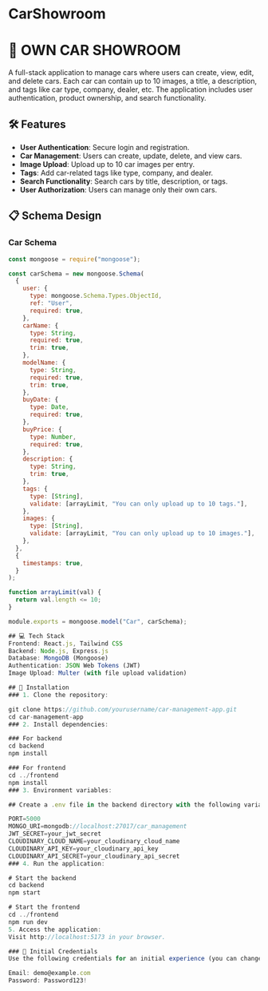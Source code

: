 # CarShowroom
# 🚗 OWN CAR SHOWROOM

A full-stack application to manage cars where users can create, view, edit, and delete cars. Each car can contain up to 10 images, a title, a description, and tags like car type, company, dealer, etc. The application includes user authentication, product ownership, and search functionality.  

## 🛠 Features  
- **User Authentication**: Secure login and registration.  
- **Car Management**: Users can create, update, delete, and view cars.  
- **Image Upload**: Upload up to 10 car images per entry.  
- **Tags**: Add car-related tags like type, company, and dealer.  
- **Search Functionality**: Search cars by title, description, or tags.  
- **User Authorization**: Users can manage only their own cars.  

## 📋 Schema Design  

### Car Schema  

```javascript
const mongoose = require("mongoose");

const carSchema = new mongoose.Schema(
  {
    user: {
      type: mongoose.Schema.Types.ObjectId,
      ref: "User",
      required: true,
    },
    carName: {
      type: String,
      required: true,
      trim: true,
    },
    modelName: {
      type: String,
      required: true,
      trim: true,
    },
    buyDate: {
      type: Date,
      required: true,
    },
    buyPrice: {
      type: Number,
      required: true,
    },
    description: {
      type: String,
      trim: true,
    },
    tags: {
      type: [String],
      validate: [arrayLimit, "You can only upload up to 10 tags."],
    },
    images: {
      type: [String],
      validate: [arrayLimit, "You can only upload up to 10 images."],
    },
  },
  {
    timestamps: true,
  }
);

function arrayLimit(val) {
  return val.length <= 10;
}

module.exports = mongoose.model("Car", carSchema);

## 💻 Tech Stack
Frontend: React.js, Tailwind CSS
Backend: Node.js, Express.js
Database: MongoDB (Mongoose)
Authentication: JSON Web Tokens (JWT)
Image Upload: Multer (with file upload validation)

## 🚀 Installation
### 1. Clone the repository:

git clone https://github.com/yourusername/car-management-app.git  
cd car-management-app  
### 2. Install dependencies:

### For backend
cd backend  
npm install  

### For frontend
cd ../frontend  
npm install  
### 3. Environment variables:

## Create a .env file in the backend directory with the following variables:

PORT=5000  
MONGO_URI=mongodb://localhost:27017/car_management  
JWT_SECRET=your_jwt_secret  
CLOUDINARY_CLOUD_NAME=your_cloudinary_cloud_name  
CLOUDINARY_API_KEY=your_cloudinary_api_key  
CLOUDINARY_API_SECRET=your_cloudinary_api_secret  
### 4. Run the application:

# Start the backend
cd backend  
npm start  

# Start the frontend
cd ../frontend  
npm run dev  
5. Access the application:
Visit http://localhost:5173 in your browser.

### 🔑 Initial Credentials
Use the following credentials for an initial experience (you can change them later):

Email: demo@example.com
Password: Password123!


